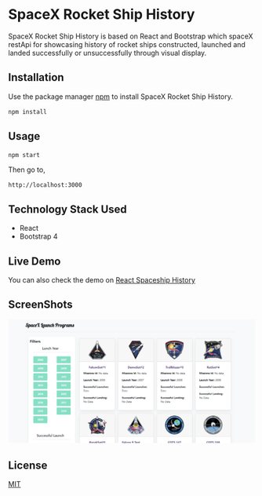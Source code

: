 # SpaceX Rocket Ship History

SpaceX Rocket Ship History is based on React and Bootstrap which spaceX restApi for showcasing history of rocket ships constructed, launched and landed successfully or unsuccessfully through visual display.

## Installation

Use the package manager [npm](https://www.npmjs.com) to install SpaceX Rocket Ship History.

```bash
npm install
```

## Usage

```
npm start
```
Then go to, 

```
http://localhost:3000
``` 

## Technology Stack Used
 * React
 * Bootstrap 4

## Live Demo
You can also check the demo on [React Spaceship History](https://react-spacex-history.netlify.app)

## ScreenShots
![SpaceX](https://github.com/killcodeX/spaceXhistory/blob/master/public/spaceship.png)



## License
[MIT](https://choosealicense.com/licenses/mit/)